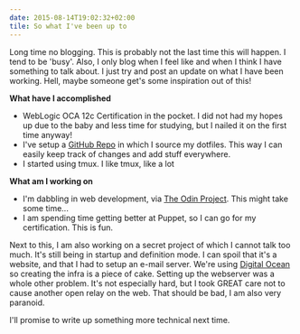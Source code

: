 ```yaml
---
date: 2015-08-14T19:02:32+02:00
tile: So what I've been up to
---
```


Long time no blogging. This is probably not the last time this will happen. I tend to be 'busy'. Also, I only blog when I feel like and when I think I have something to talk about. I just try and post an update on what I have been working. Hell, maybe someone get's some inspiration out of this!

**What have I accomplished**

- WebLogic OCA 12c Certification in the pocket. I did not had my hopes up due to the baby and less time for studying, but I nailed it on the first time anyway!
- I've setup a [GitHub Repo](http://github.com/BasLangenberg/dotfiles) in which I source my dotfiles. This way I can easily keep track of changes and add stuff everywhere.
- I started using tmux. I like tmux, like a lot

**What am I working on**

- I'm dabbling in web development, via [The Odin Project](http://www.theodinproject.com). This might take some time...
- I am spending time getting better at Puppet, so I can go for my certification. This is fun.

Next to this, I am also working on a secret project of which I cannot talk too much. It's still being in startup and definition mode. I can spoil that it's a website, and that I had to setup an e-mail server. We're using [Digital Ocean](http://www.digitalocean.com) so creating the infra is a piece of cake. Setting up the webserver was a whole other problem. It's not especially hard, but I took GREAT care not to cause another open relay on the web. That should be bad, I am also very paranoid.

I'll promise to write up something more technical next time.

